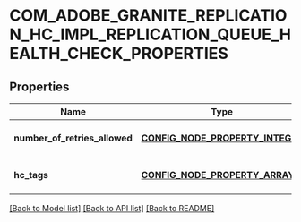 # COM_ADOBE_GRANITE_REPLICATION_HC_IMPL_REPLICATION_QUEUE_HEALTH_CHECK_PROPERTIES

## Properties
Name | Type | Description | Notes
------------ | ------------- | ------------- | -------------
**number_of_retries_allowed** | [**CONFIG_NODE_PROPERTY_INTEGER**](configNodePropertyInteger.md) |  | [optional] [default to null]
**hc_tags** | [**CONFIG_NODE_PROPERTY_ARRAY**](configNodePropertyArray.md) |  | [optional] [default to null]

[[Back to Model list]](../README.md#documentation-for-models) [[Back to API list]](../README.md#documentation-for-api-endpoints) [[Back to README]](../README.md)


